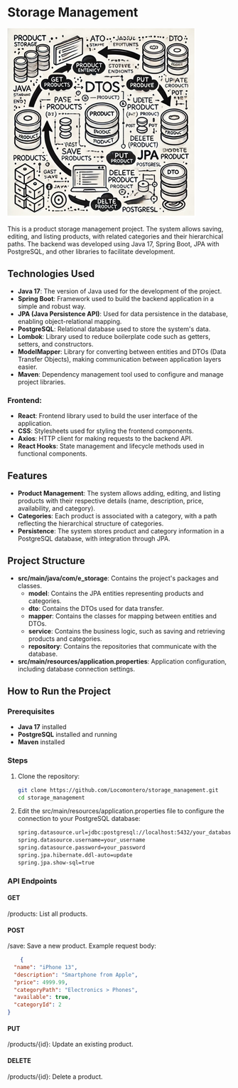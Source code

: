# Storage Management
![Minha Imagem](image/store_management_image.png)

This is a product storage management project. The system allows saving, editing, and listing products, with related categories and their hierarchical paths. The backend was developed using Java 17, Spring Boot, JPA with PostgreSQL, and other libraries to facilitate development.

## Technologies Used

- **Java 17**: The version of Java used for the development of the project.
- **Spring Boot**: Framework used to build the backend application in a simple and robust way.
- **JPA (Java Persistence API)**: Used for data persistence in the database, enabling object-relational mapping.
- **PostgreSQL**: Relational database used to store the system's data.
- **Lombok**: Library used to reduce boilerplate code such as getters, setters, and constructors.
- **ModelMapper**: Library for converting between entities and DTOs (Data Transfer Objects), making communication between application layers easier.
- **Maven**: Dependency management tool used to configure and manage project libraries.

### Frontend:
- **React**: Frontend library used to build the user interface of the application.
- **CSS**: Stylesheets used for styling the frontend components.
- **Axios**: HTTP client for making requests to the backend API.
- **React Hooks**: State management and lifecycle methods used in functional components.

## Features

- **Product Management**: The system allows adding, editing, and listing products with their respective details (name, description, price, availability, and category).
- **Categories**: Each product is associated with a category, with a path reflecting the hierarchical structure of categories.
- **Persistence**: The system stores product and category information in a PostgreSQL database, with integration through JPA.

## Project Structure

- **src/main/java/com/e_storage**: Contains the project's packages and classes.
    - **model**: Contains the JPA entities representing products and categories.
    - **dto**: Contains the DTOs used for data transfer.
    - **mapper**: Contains the classes for mapping between entities and DTOs.
    - **service**: Contains the business logic, such as saving and retrieving products and categories.
    - **repository**: Contains the repositories that communicate with the database.
- **src/main/resources/application.properties**: Application configuration, including database connection settings.

## How to Run the Project

### Prerequisites

- **Java 17** installed
- **PostgreSQL** installed and running
- **Maven** installed

### Steps

1. Clone the repository:

   ```bash
   git clone https://github.com/Locomontero/storage_management.git
   cd storage_management

2. Edit the src/main/resources/application.properties file to configure the connection to your PostgreSQL database:
    ```bash
   spring.datasource.url=jdbc:postgresql://localhost:5432/your_database
   spring.datasource.username=your_username
   spring.datasource.password=your_password
   spring.jpa.hibernate.ddl-auto=update
   spring.jpa.show-sql=true

### API Endpoints
#### GET
/products: List all products.
#### POST
/save: Save a new product. Example request body:
```json
    {
  "name": "iPhone 13",
  "description": "Smartphone from Apple",
  "price": 4999.99,
  "categoryPath": "Electronics > Phones",
  "available": true,
  "categoryId": 2
}
```
#### PUT 
/products/{id}: Update an existing product.
#### DELETE
/products/{id}: Delete a product.